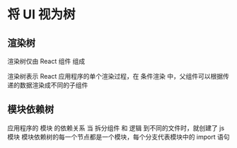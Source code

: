 # 将 UI 视为树

## 渲染树
渲染树仅由 React 组件 组成

渲染树表示 React 应用程序的单个渲染过程，在 条件渲染 中，父组件可以根据传递的数据渲染成不同的子组件

## 模块依赖树
应用程序的 模块 的依赖关系
当 拆分组件 和 逻辑 到不同的文件时，就创建了 js 模块
模块依赖树的每一个节点都是一个模块，每个分支代表模块中的 import 语句